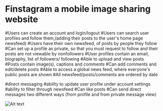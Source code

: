# Finstagram a mobile image sharing website #

#Users can create an account and login/logout
#Users can search user profiles and follow them,(adding their posts to the user's home page newsfeed)
#Users have their own newsfeed, of posts by people they follow
#Can set up a profile as private, so that you must request to follow and their posts are not viewable by nonfollowers 
#User profiles contain an email, biography, list of followers/ following 
#Able to upload and view posts
#Posts contain image(s), captions and comments 
#Can add comments and edit/delete posts 
#Able to access a global news feed, where everyone's public posts are shown 
#All newsfeed/posts/comments are ordered by date

#direct messaging 
#ability to update user profile under account settings
#ability to filter through newsfeed 
#Can like posts
#Can send direct messages two different ways (from profile and from private message view)


![Alt text](/~/FinstagramScreenShot.png?raw=true "Optional Title")
